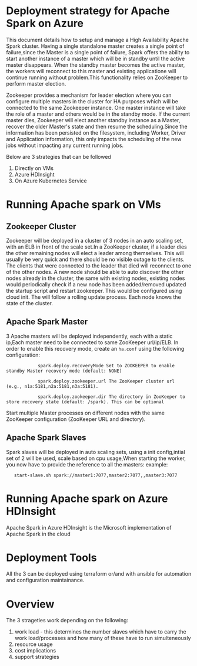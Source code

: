 # Deployment strategy for Apache Spark on Azure
 
This document details how to setup and manage a High Availability Apache Spark cluster. Having a single standalone master creates a single point of failure,since the Master is a single point of failure, Spark offers the ability to start another instance of a master which will be in standby until the active master disappears. When the standby master becomes the active master, the workers will reconnect to this master and existing applicatione will continue running without problem.This functionality relies on ZooKeeper to perform master election.

Zookeeper provides a mechanism for leader election where you can configure multiple masters in the cluster for HA purposes which will be connected to the same Zookeeper instance. One master instance will take the role of a master and others would be in the standby mode. If the current master dies, Zookeeper will elect another standby instance as a Master, recover the older Master's state and then resume the scheduling.Since the information has been persisted on the filesystem, including Worker, Driver and Application information, this only impacts the scheduling of the new jobs without impacting any current running jobs.

Below are 3 strategies that can be followed
1. Directly on VMs 
2. Azure HDInsight
3. On Azure Kubernetes Service

# Running Apache spark on VMs

## Zookeeper Cluster 
Zookeeper will be deployed in a cluster of 3 nodes in an auto scaling set, with an ELB in front of the scale set.In a ZooKeeper cluster, if a leader dies the other remaining nodes will elect a leader among themselves. This will usually be very quick and there should be no visible outage to the clients. The clients that were connected to the leader that died will reconnect to one of the other nodes. A new node should be able to auto discover the other nodes already in the cluster, the same with existing nodes, existing nodes would periodically check if a new node has been added/removed updated the startup script and restart zookeeper. This would be configured using cloud init. The will follow a rolling update process. Each node knows the state of the cluster.

## Apache Spark Master
3 Apache masters will be deployed independently, each with a static ip,Each master need to be connected to same ZooKeeper url/ip/ELB.
In order to enable this recovery mode, create an `ha.conf`  using the following configuration:
```
            spark.deploy.recoveryMode Set to ZOOKEEPER to enable standby Master recovery mode (default: NONE)

            spark.deploy.zookeeper.url The ZooKeeper cluster url (e.g., n1a:5181,n2a:5181,n3a:5181).

            spark.deploy.zookeeper.dir The directory in ZooKeeper to store recovery state (default: /spark). This can be optional
```
Start multiple Master processes on different nodes with the same ZooKeeper configuration (ZooKeeper URL and directory).
## Apache Spark Slaves
Spark slaves will be deployed in auto scaling sets, using a init config,intial set of 2 will be used, scale based on cpu usage,When starting the worker, you now have to provide the reference to all the masters:
 example: 
 ```
    start-slave.sh spark://master1:7077,master2:7077,,master3:7077
 ```

# Running Apache spark on Azure HDInsight
 Apache Spark in Azure HDInsight is the Microsoft implementation of Apache Spark in the cloud

# Deployment  Tools
All the 3 can be deployed using terraform  or/and with ansible for automation and configuration maintainance.

# Overview
The 3 strageties work depending on the following:
1. work load -  this determines the number slaves which have to carry the work load/processes and how many of these have to run simulteneously
2. resource usage
3. cost implications
4. support strategies

